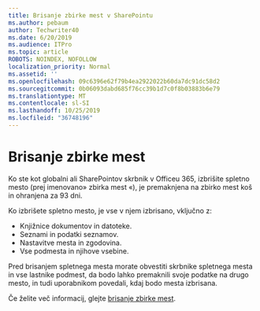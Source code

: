 ```yaml
---
title: Brisanje zbirke mest v SharePointu
ms.author: pebaum
author: Techwriter40
ms.date: 6/20/2019
ms.audience: ITPro
ms.topic: article
ROBOTS: NOINDEX, NOFOLLOW
localization_priority: Normal
ms.assetid: ''
ms.openlocfilehash: 09c6396e62f79b4ea2922022b60da7dc91dc58d2
ms.sourcegitcommit: 0b06093dabd685f76cc39b1d7c0f8b03883b6e79
ms.translationtype: MT
ms.contentlocale: sl-SI
ms.lasthandoff: 10/25/2019
ms.locfileid: "36748196"
---
```

# <a name="delete-a-site-collection"></a>Brisanje zbirke mest

Ko ste kot globalni ali SharePointov skrbnik v Officeu 365, izbrišite spletno mesto (prej imenovano» zbirka mest «), je premaknjena na zbirko mest koš in ohranjena za 93 dni. 

Ko izbrišete spletno mesto, je vse v njem izbrisano, vključno z:

- Knjižnice dokumentov in datoteke.
- Seznami in podatki seznamov.
- Nastavitve mesta in zgodovina.
- Vse podmesta in njihove vsebine.

Pred brisanjem spletnega mesta morate obvestiti skrbnike spletnega mesta in vse lastnike podmest, da bodo lahko premaknili svoje podatke na drugo mesto, in tudi uporabnikom povedali, kdaj bodo mesta izbrisana. 

Če želite več informacij, glejte [brisanje zbirke mest](https://docs.microsoft.com/sharepoint/delete-site-collection). 